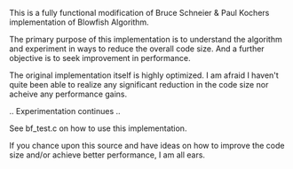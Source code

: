 This is a fully functional modification of Bruce Schneier & Paul Kochers implementation of Blowfish Algorithm.

The primary purpose of this implementation is to understand the algorithm and experiment in ways to reduce the overall code size.
And a further objective is to seek improvement in performance.

The original implementation itself is highly optimized. I am afraid I haven't quite been able to realize any significant reduction
in the code size nor acheive any performance gains.

.. Experimentation continues .. 

See bf_test.c on how to use this implementation.

If you chance upon this source and have ideas on how to improve the code size and/or achieve better performance, I am all ears.
